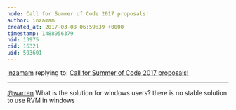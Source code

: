 ```yaml
---
node: Call for Summer of Code 2017 proposals!
author: inzamam
created_at: 2017-03-08 06:59:39 +0000
timestamp: 1488956379
nid: 13975
cid: 16321
uid: 503601
---
```




[inzamam](../profile/inzamam) replying to: [Call for Summer of Code 2017 proposals!](../notes/warren/02-28-2017/call-for-proposals)

----
[@warren](/profile/warren) What is the solution for windows users? there is no stable solution to use RVM in windows